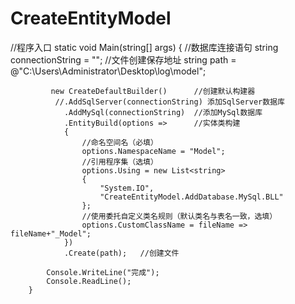 # CreateEntityModel
   
   //程序入口
   static void Main(string[] args)
        {
            //数据库连接语句
            string connectionString = "";
            //文件创建保存地址
            string path = @"C:\Users\Administrator\Desktop\log\model\";

             new CreateDefaultBuilder()      //创建默认构建器
              //.AddSqlServer(connectionString) 添加SqlServer数据库
                .AddMySql(connectionString)  //添加MySql数据库
                .EntityBuild(options =>      //实体类构建
                {
                    //命名空间名（必填）
                    options.NamespaceName = "Model";
                    //引用程序集（选填）
                    options.Using = new List<string>
                    {
                        "System.IO",
                        "CreateEntityModel.AddDatabase.MySql.BLL"
                    };
                    //使用委托自定义类名规则（默认类名与表名一致，选填）
                    options.CustomClassName = fileName => fileName+"_Model";
                })
                .Create(path);   //创建文件

            Console.WriteLine("完成");
            Console.ReadLine();
        }
